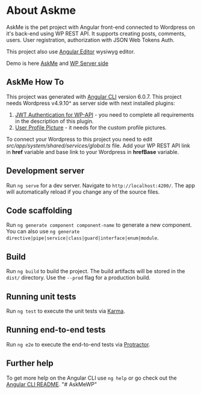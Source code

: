 

# About Askme

AskMe is the pet project with Angular front-end connected to Wordpress on it's back-end using WP REST API. It supports creating posts, comments, users. User registration, authorization with JSON Web Tokens Auth. 

This project also use [Angular Editor](https://www.npmjs.com/package/@kolkov/angular-editor) wysiwyg editor.

Demo is here [AskMe](https://angular.perun.top/system/questions) and 
[WP Server side](https://wp.perun.top/)


## AskMe How To

This project was generated with [Angular CLI](https://github.com/angular/angular-cli) version 6.0.7.
This project needs Wordpress v4.9.10^ as server side with next installed plugins:
1. [JWT Authentication for WP-API](https://ru.wordpress.org/plugins/jwt-authentication-for-wp-rest-api/) -  you need to complete all requirements in the description of this plugin.
2. [User Profile Picture](https://wordpress.org/plugins/metronet-profile-picture/) - it needs for the custom profile pictures.

To connect your Wordpress to this project you need to edit *src/app/system/shared/services/global.ts* file. Add your WP REST API link in **href** variable and base link to your Wordpress in **hrefBase** variable.


## Development server

Run `ng serve` for a dev server. Navigate to `http://localhost:4200/`. The app will automatically reload if you change any of the source files.

## Code scaffolding

Run `ng generate component component-name` to generate a new component. You can also use `ng generate directive|pipe|service|class|guard|interface|enum|module`.

## Build

Run `ng build` to build the project. The build artifacts will be stored in the `dist/` directory. Use the `--prod` flag for a production build.

## Running unit tests

Run `ng test` to execute the unit tests via [Karma](https://karma-runner.github.io).

## Running end-to-end tests

Run `ng e2e` to execute the end-to-end tests via [Protractor](http://www.protractortest.org/).

## Further help

To get more help on the Angular CLI use `ng help` or go check out the [Angular CLI README](https://github.com/angular/angular-cli/blob/master/README.md).
"# AskMeWP" 

